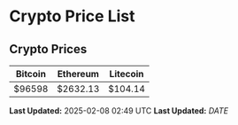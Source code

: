 # Crypto Price List

## Crypto Prices
| Bitcoin | Ethereum | Litecoin |
| ------- | -------- | -------- |
| $96598 | $2632.13 | $104.14 |
**Last Updated:** 2025-02-08 02:49 UTC
**Last Updated:** $DATE$
